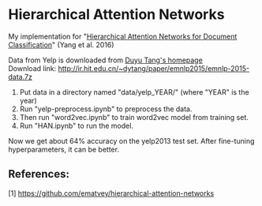 # Hierarchical Attention Networks
My implementation for "[Hierarchical Attention Networks for Document Classification](http://www.cs.cmu.edu/~./hovy/papers/16HLT-hierarchical-attention-networks.pdf)" (Yang et al. 2016)

Data from Yelp is downloaded from [Duyu Tang's homepage](http://ir.hit.edu.cn/~dytang/)  
Download link: http://ir.hit.edu.cn/~dytang/paper/emnlp2015/emnlp-2015-data.7z

1. Put data in a directory named "data/yelp_YEAR/" (where "YEAR" is the year)  
2. Run "yelp-preprocess.ipynb" to preprocess the data.  
3. Then run "word2vec.ipynb" to train word2vec model from training set.  
4. Run "HAN.ipynb" to run the model.  

Now we get about 64% accuracy on the yelp2013 test set. After fine-tuning hyperparameters, it can be better.

## References: 
[1] https://github.com/ematvey/hierarchical-attention-networks
